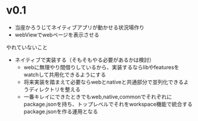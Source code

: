 # v0.1
- 当座かろうじてネイティブアプリが動かせる状況場作り
- webViewでwebページを表示させる

やれていないこと
- ネイティブで実装する（そもそもやる必要があるかは検討）
  - webに無理やり間借りしているから、実装するならlibやfeaturesをwatchして共用化できるようにする
  - 将来実装を踏まえて必要ならwebとnativeと共通部分で並列化できるようディレクトリを整える
  - 一番キレイにできたときでもweb,native,commonでそれぞれにpackage.jsonを持ち、トップレベルでそれをworkspace機能で統合するpackage.jsonを作る運用となる
